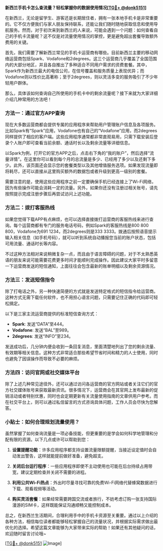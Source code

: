 **新西兰手机卡怎么查流量？轻松掌握你的数据使用情况[[TG💪+ @donk5151](https://t.me/s/donk5151)]**

在新西兰，无论是留学生、游客还是长期居住者，拥有一张本地手机卡是非常重要的。它不仅方便我们与家人朋友保持联系，还能让我们随时随地获取信息和使用导航服务。然而，对于初次来到新西兰的人来说，可能会遇到一个问题：如何查看自己的手机卡流量呢？这不仅是对流量使用情况的掌控，更是避免超出套餐导致额外费用的关键。

首先，我们需要了解新西兰常见的手机卡运营商有哪些。目前新西兰主要的移动网络运营商包括Spark、Vodafone和2degrees。这三个运营商几乎覆盖了全国范围内的大部分地区，并且各自推出了多种适合不同用户需求的资费套餐。其中，Spark作为新西兰最大的电信公司，在信号覆盖和服务质量上表现优异；而Vodafone则以性价比高著称；至于2degrees，则以灵活多变的服务吸引了不少年轻用户群体。

那么，具体该如何查询自己所使用的手机卡中的剩余流量呢？接下来就为大家详细介绍几种常用的方法吧！

### 方法一：通过官方APP查询

现在大多数运营商都会提供专属的应用程序来帮助用户管理账户信息及各项服务。比如Spark有“Spark”应用，Vodafone也有自己的“Vodafone”应用，而2degrees同样提供了相应的客户端。这些应用程序通常都非常直观易用，只需下载安装后登录个人账户即可查看当前余额、通话时长以及剩余流量等详细信息。

以Spark为例，打开它的官方APP之后，点击右下角的“我的账户”，然后选择“流量详情”。在这里你可以看到每个月的总流量是多少、已经用了多少以及还剩下多少。此外，该页面还会显示您的套餐类型以及其他增值服务选项。如果发现流量即将耗尽，还可以直接从这里购买额外的数据包或者升级到更高一级别的套餐。

需要注意的是，使用这些应用程序之前一定要确保手机已经连接上了Wi-Fi网络，因为有些操作可能会消耗一定的流量。另外，如果你还没有注册过相关账号，请先按照提示完成注册步骤后再尝试访问上述功能。

### 方法二：拨打客服热线

如果您觉得下载APP有点麻烦，也可以选择直接拨打运营商的客服热线来进行查询。每个运营商都有专门的服务电话号码，例如Spark的客服热线是800 800 800，Vodafone为691 1234，而2degrees则是333 3333。拨通后按照语音提示输入相关信息（如手机号码），就可以听到系统自动播报您当前的账户状态，包括可用流量、通话时长等内容。

不过这种方法相对来说稍微复杂一点，而且由于语言障碍的问题，对于不太熟悉英语的朋友来说可能需要花费更多时间才能顺利完成操作。因此建议大家平时多留意一下运营商发送的短信通知，上面往往会包含最新的账单明细以及剩余资源情况。

### 方法三：发送短信指令

除了打电话之外，另一种快速简便的方式就是发送特定格式的短信指令给运营商。这种方式无需下载任何软件，也不用担心语言问题，只需要记住正确的代码即可轻松搞定。

以下是三家主流运营商提供的标准短信查询方式：
- **Spark**: 发送“DATA”至444。
- **Vodafone**: 发送“BAL”至989。
- **2degrees**: 发送“INFO”至234。

发送成功后，几分钟内便会收到一条回复消息，里面清楚地列出了您的剩余流量、有效期等相关信息。这种方式非常适合那些希望节省时间和精力的人士使用，同时也避免了因误操作而导致不必要的麻烦。

### 方法四：访问官网或社交媒体平台

除了上述几种常见途径外，还可以通过访问各运营商的官方网站或者关注它们的官方社交媒体账号来获取最新资讯。很多情况下，运营商会在其官网上发布最新的促销活动或者特别优惠，同时也会定期更新有关流量使用指南的文章供用户参考。而在社交平台上，则可以通过私信留言的方式咨询具体问题，工作人员会尽快为您解答。

### 小贴士：如何合理规划流量使用？

虽然掌握了如何查询流量是一项必备技能，但更重要的是学会如何科学地管理和分配有限的资源。以下几点或许可以帮助到您：

1. **设置提醒功能**：许多应用程序都支持设置流量限额提醒，当接近设定值时会自动发出警告，这样就能提前做好准备，避免超支。
   
2. **关闭后台运行程序**：一些应用程序即使不主动使用也可能在后台持续占用带宽，建议定期检查并关闭不需要的进程。
   
3. **利用公共Wi-Fi热点**：外出时尽量寻找可靠的免费Wi-Fi网络代替蜂窝数据进行下载、观看视频等活动。
   
4. **购买灵活套餐**：如果经常需要跨国交流或者旅行，不妨考虑订购一张支持国际漫游的SIM卡，这样既能保证沟通顺畅又能控制成本。

总之，在新西兰生活期间，合理利用手中的手机卡资源至关重要。通过以上介绍的各种方法，相信每位读者都能够轻松掌握自己的流量状况，并根据实际需求做出最优化的选择。希望这篇文章能够为大家带来实际的帮助！如果还有其他疑问的话，欢迎随时留言讨论哦~

[[TG💪+ @donk5151](https://t.me/s/donk5151) ![Image](https://i.postimg.cc/rwNCRYN7/Snipaste-2025-04-30-17-27-05.png)]